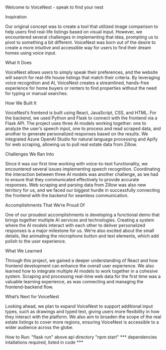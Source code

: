 Welcome to VoiceNest - speak to find your nest

Inspiration

Our original concept was to create a tool that utilized image comparison to help users find real-life listings based on visual input. However, we encountered several challenges in implementing that idea, prompting us to pivot to something a bit different. VoiceNest was born out of the desire to create a more intuitive and accessible way for users to find their dream homes using voice input.

What It Does

VoiceNest allows users to simply speak their preferences, and the website will search for real-life house listings that match their criteria. By leveraging voice recognition and AI, VoiceNest creates a streamlined, hands-free experience for home buyers or renters to find properties without the need for typing or manual searches.

How We Built It

VoiceNest’s frontend is built using React, JavaScript, CSS, and HTML. For the backend, we used Python and Flask to connect with the frontend via a Flask API. The project uses three AI models working together: one to analyze the user’s speech input, one to process and read scraped data, and another to generate personalized responses based on the results. We integrated Azure OpenAI Studio for natural language processing and Apify for web scraping, allowing us to pull real estate data from Zillow.

Challenges We Ran Into

Since it was our first time working with voice-to-text functionality, we encountered several issues implementing speech recognition. Coordinating the interaction between three AI models was another challenge, as we had to ensure that they communicated effectively to provide accurate responses. Web scraping and parsing data from Zillow was also new territory for us, and we faced our biggest hurdle in successfully connecting the frontend with the backend for seamless communication.

Accomplishments That We’re Proud Of

One of our proudest accomplishments is developing a functional demo that brings together multiple AI services and technologies. Creating a system where the AI models interact with each other to deliver personalized responses is a major milestone for us. We’re also excited about the small details, like animating the microphone button and text elements, which add polish to the user experience.

What We Learned

Through this project, we gained a deeper understanding of React and how frontend development can enhance the overall user experience. We also learned how to integrate multiple AI models to work together in a cohesive system. Scraping and processing real-time web data for the first time was a valuable learning experience, as was connecting and managing the frontend-backend flow.

What’s Next for VoiceNest

Looking ahead, we plan to expand VoiceNest to support additional input types, such as drawings and typed text, giving users more flexibility in how they interact with the platform. We also aim to broaden the scope of the real estate listings to cover more regions, ensuring VoiceNest is accessible to a wider audience across the globe.

How to Run:
"flask run" above api directory
"npm start"
*** dependencies intallations required, listed in code ***
